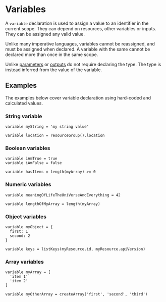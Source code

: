 # Variables
A `variable` declaration is used to assign a value to an identifier in the current scope. They can depend on resources, other variables or inputs. They can be assigned any valid value.

Unlike many imperative languages, variables cannot be reassigned, and must be assigned when declared. A variable with the same cannot be declared more than once in the same scope.

Unlike [parameters](./parameters.md) or [outputs](./outputs.md) do not require declaring the type. The type is instead inferred from the value of the variable.

## Examples
The examples below cover variable declaration using hard-coded and calculated values.

### String variable
```
variable myString = 'my string value'

variable location = resourceGroup().location
```

### Boolean variables
```
variable iAmTrue = true
variable iAmFalse = false

variable hasItems = length(myArray) >= 0
```

### Numeric variables
```
variable meaningOfLifeTheUniVerseAndEverything = 42

variable lengthOfMyArray = length(myArray)
```

### Object variables
```
variable myObject = {
  first: 1
  second: 2
}

variable keys = listKeys(myResource.id, myResource.apiVersion)
```

### Array variables
```
variable myArray = [
  'item 1'
  'item 2'
]

variable myOtherArray = createArray('first', 'second', 'third')
```
